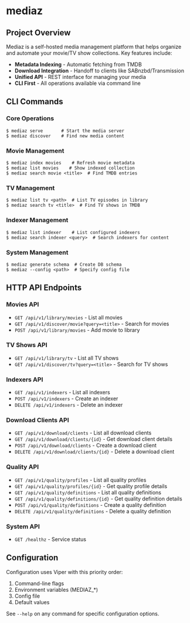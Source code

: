 # mediaz

## Project Overview

Mediaz is a self-hosted media management platform that helps organize and automate your movie/TV show collections. Key features include:

- **Metadata Indexing** - Automatic fetching from TMDB
- **Download Integration** - Handoff to clients like SABnzbd/Transmission
- **Unified API** - REST interface for managing your media
- **CLI First** - All operations available via command line

## CLI Commands

### Core Operations
```
$ mediaz serve       # Start the media server
$ mediaz discover    # Find new media content
```

### Movie Management
```
$ mediaz index movies    # Refresh movie metadata
$ mediaz list movies    # Show indexed collection
$ mediaz search movie <title>  # Find TMDB entries
```

### TV Management
```
$ mediaz list tv <path>  # List TV episodes in library
$ mediaz search tv <title>  # Find TV shows in TMDB
```

### Indexer Management
```
$ mediaz list indexer    # List configured indexers
$ mediaz search indexer <query>  # Search indexers for content
```

### System Management
```
$ mediaz generate schema  # Create DB schema
$ mediaz --config <path>  # Specify config file
```

## HTTP API Endpoints

### Movies API
- `GET /api/v1/library/movies` - List all movies
- `GET /api/v1/discover/movie?query=<title>` - Search for movies
- `POST /api/v1/library/movies` - Add movie to library

### TV Shows API
- `GET /api/v1/library/tv` - List all TV shows
- `GET /api/v1/discover/tv?query=<title>` - Search for TV shows

### Indexers API
- `GET /api/v1/indexers` - List all indexers
- `POST /api/v1/indexers` - Create an indexer
- `DELETE /api/v1/indexers` - Delete an indexer

### Download Clients API
- `GET /api/v1/download/clients` - List all download clients
- `GET /api/v1/download/clients/{id}` - Get download client details
- `POST /api/v1/download/clients` - Create a download client
- `DELETE /api/v1/download/clients/{id}` - Delete a download client

### Quality API
- `GET /api/v1/quality/profiles` - List all quality profiles
- `GET /api/v1/quality/profiles/{id}` - Get quality profile details
- `GET /api/v1/quality/definitions` - List all quality definitions
- `GET /api/v1/quality/definitions/{id}` - Get quality definition details
- `POST /api/v1/quality/definitions` - Create a quality definition
- `DELETE /api/v1/quality/definitions` - Delete a quality definition

### System API  
- `GET /healthz` - Service status

## Configuration

Configuration uses Viper with this priority order:
1. Command-line flags
2. Environment variables (MEDIAZ_*)
3. Config file
4. Default values

See `--help` on any command for specific configuration options.
